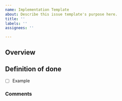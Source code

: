```yaml
---
name: Implementation Template
about: Describe this issue template's purpose here.
title: ''
labels: ''
assignees: ''

---
```


## Overview

## Definition of done
- [ ] Example

### Comments

